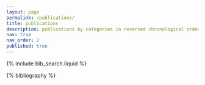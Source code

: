 ```yaml
---
layout: page
permalink: /publications/
title: publications
description: publications by categories in reversed chronological order. generated by jekyll-scholar.
nav: true
nav_order: 2
published: true
---
```


<!-- _pages/publications.md -->

<!-- Bibsearch Feature -->

{% include bib_search.liquid %}

<div class="publications">

{% bibliography %}

</div>
